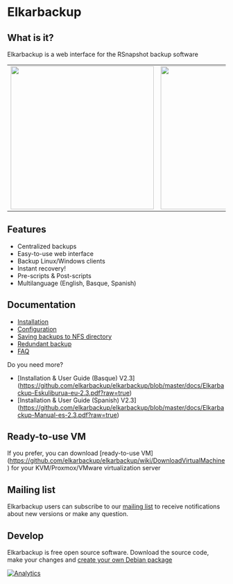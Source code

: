 # Elkarbackup

## What is it?
Elkarbackup is a web interface for the RSnapshot backup software

<table>
  <tr>
    <td><img src="http://www.elkarbackup.org/images/elkarbackup_main_eu.png" width="330"></td>
    <td><img src="http://www.elkarbackup.org/images/elkarbackup_restore_eu.png" width="330"></td>
  </tr>
</table>

## Features
- Centralized backups
- Easy-to-use web interface
- Backup Linux/Windows clients
- Instant recovery!
- Pre-scripts & Post-scripts
- Multilanguage (English, Basque, Spanish)

## Documentation
* [Installation](https://github.com/elkarbackup/elkarbackup/wiki/Installation)
* [Configuration](https://github.com/elkarbackup/elkarbackup/wiki/Configuration)
* [Saving backups to NFS directory](https://github.com/elkarbackup/elkarbackup/wiki/Saving-backups-to-NFS-directory)
* [Redundant backup](https://github.com/elkarbackup/elkarbackup/wiki/RedundantBackup)
* [FAQ](https://github.com/elkarbackup/elkarbackup/wiki/FAQ)

Do you need more?

- [Installation & User Guide (Basque) V2.3] (https://github.com/elkarbackup/elkarbackup/blob/master/docs/Elkarbackup-Eskuliburua-eu-2.3.pdf?raw=true)
- [Installation & User Guide (Spanish) V2.3] (https://github.com/elkarbackup/elkarbackup/blob/master/docs/Elkarbackup-Manual-es-2.3.pdf?raw=true)


## Ready-to-use VM

If you prefer, you can download [ready-to-use VM] (https://github.com/elkarbackup/elkarbackup/wiki/DownloadVirtualMachine) for your KVM/Proxmox/VMware virtualization server

## Mailing list

Elkarbackup users can subscribe to our [mailing list](https://groups.google.com/forum/?hl=es#!forum/elkarbackup-users) to receive notifications about new versions or make any question.


## Develop

Elkarbackup is free open source software. Download the source code, make your changes and [create your own Debian package](https://github.com/elkarbackup/elkarbackup/wiki/BuildPackage)


[![Analytics](https://ga-beacon.appspot.com/UA-3914088-10/elkarbackup/readme)](https://github.com/igrigorik/ga-beacon)
